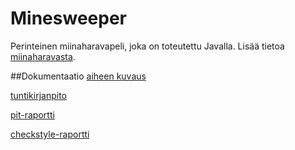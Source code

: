 # Minesweeper
Perinteinen miinaharavapeli, joka on toteutettu Javalla. Lisää tietoa [miinaharavasta](https://en.wikipedia.org/wiki/Minesweeper_(video_game)).

##Dokumentaatio
[aiheen kuvaus](dokumentaatio/aiheenKuvausJaRakenne.md)

[tuntikirjanpito](dokumentaatio/tuntikirjanpito.md)

[pit-raportti](https://htmlpreview.github.io/?https://github.com/MatiasLyyra/Minesweeper/blob/master/dokumentaatio/pit-raportti/index.html)

[checkstyle-raportti](https://htmlpreview.github.io/?https://github.com/MatiasLyyra/Minesweeper/blob/master/dokumentaatio/checkstyle-raportti/checkstyle.html)
